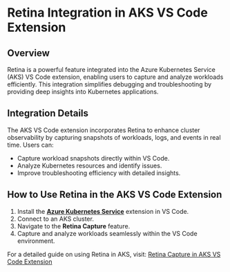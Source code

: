 # Retina Integration in AKS VS Code Extension

## Overview

Retina is a powerful feature integrated into the Azure Kubernetes Service (AKS) VS Code extension, enabling users to capture and analyze workloads efficiently. This integration simplifies debugging and troubleshooting by providing deep insights into Kubernetes applications.

## Integration Details

The AKS VS Code extension incorporates Retina to enhance cluster observability by capturing snapshots of workloads, logs, and events in real time. Users can:

- Capture workload snapshots directly within VS Code.
- Analyze Kubernetes resources and identify issues.
- Improve troubleshooting efficiency with detailed insights.

## How to Use Retina in the AKS VS Code Extension

1. Install the **[Azure Kubernetes Service](https://marketplace.visualstudio.com/items?itemName=ms-kubernetes-tools.vscode-aks-tools)** extension in VS Code.
2. Connect to an AKS cluster.
3. Navigate to the **Retina Capture** feature.
4. Capture and analyze workloads seamlessly within the VS Code environment.

For a detailed guide on using Retina in AKS, visit:
[Retina Capture in AKS VS Code Extension](https://azure.github.io/vscode-aks-tools/features/retina-capture.html)
